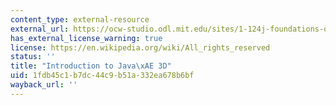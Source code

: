 ```yaml
---
content_type: external-resource
external_url: https://ocw-studio.odl.mit.edu/sites/1-124j-foundations-of-software-engineering-fall-2000/type/page/edit/c9c9104a-ac54-a054-d006-354e424ccb63/#1
has_external_license_warning: true
license: https://en.wikipedia.org/wiki/All_rights_reserved
status: ''
title: "Introduction to Java\xAE 3D"
uid: 1fdb45c1-b7dc-44c9-b51a-332ea678b6bf
wayback_url: ''
---
```

